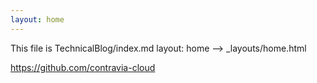```yaml
---
layout: home
---
```


This file is TechnicalBlog/index.md
layout: home  -->  _layouts/home.html

<https://github.com/contravia-cloud>
